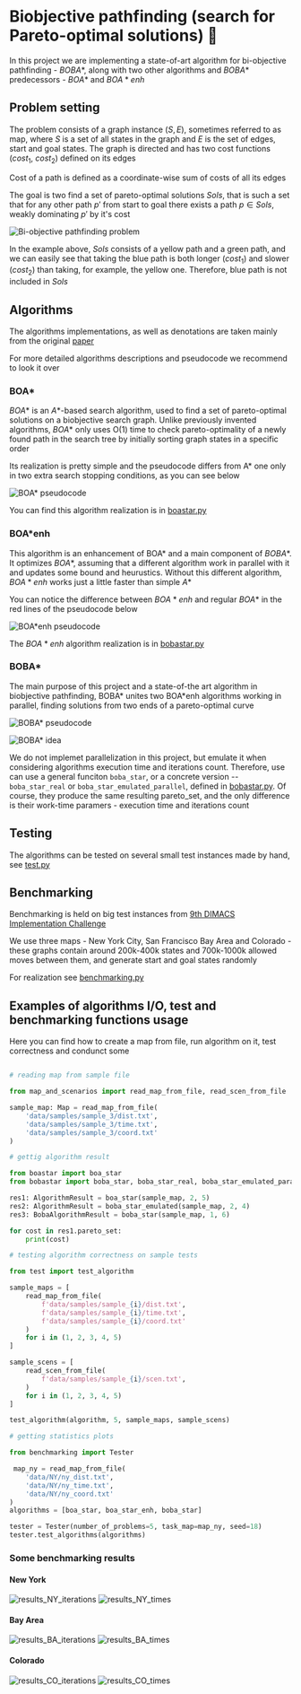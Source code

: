 # Biobjective pathfinding (search for Pareto-optimal solutions) 🦕

In this project we are implementing a state-of-art algorithm for
bi-objective pathfinding - $BOBA*$, along with two other algorithms and $BOBA*$ predecessors -
$BOA*$ and $BOA*enh$

## Problem setting

The problem consists of a graph instance $(S, E)$, sometimes referred to as map, 
where $S$ is a set of all states in the graph and $E$ is the set of edges, start and goal states.
The graph is directed and has two cost functions ($cost_1$, $cost_2$) defined on its edges

Cost of a path is defined as a coordinate-wise sum of costs of all its edges

The goal is two find a set of pareto-optimal solutions $Sols$, 
that is such a set that for any other path $p'$ from start to goal
there exists a path $p \in Sols$, weakly dominating $p'$ by it's cost

![Bi-objective pathfinding problem](images/sample-paths.png)

In the example above, $Sols$ consists of a yellow path and a green path, 
and we can easily see that taking the blue path is both longer ($cost_1$) and slower ($cost_2$)
than taking, for example, the yellow one. Therefore, blue path is not included in $Sols$


## Algorithms

The algorithms implementations, as well as denotations are taken mainly
from the original [paper](https://arxiv.org/pdf/2105.11888.pdf)

For more detailed algorithms descriptions and pseudocode we recommend to look it over

### BOA*

$BOA*$ is an $A*$-based search algorithm, used to find a set of pareto-optimal solutions on a biobjective search graph.
Unlike previously invented algorithms, $BOA*$ only uses O(1) time to check pareto-optimality of a newly found path
in the search tree by initially sorting graph states in a specific order

Its realization is pretty simple and the pseudocode differs from A* one only in two extra search stopping conditions, as you can see below

![BOA* pseudocode](images/boastar_pseudocode.png)

You can find this algorithm realization is in [boastar.py](boastar.py)

 
### BOA*enh

This algorithm is an enhancement of BOA* and a main component of $BOBA*$. It optimizes $BOA*$, assuming that a different algorithm
work in parallel with it and updates some bound and heurustics. Without this different algorithm, $BOA*enh$ works just a little faster 
than simple $A*$

You can notice the difference between $BOA*enh$ and regular $BOA*$  in the red lines of the pseudocode below

![BOA*enh pseudocode](images/boastar_enh_pseudocode.png)

The $BOA*enh$ algorithm realization is in [bobastar.py](bobastar.py)

### BOBA*

The main purpose of this project and a state-of-the art algorithm in biobjective pathfinding, BOBA* unites two BOA*enh algorithms
working in parallel, finding solutions from two ends of a pareto-optimal curve

![BOBA* pseudocode](images/boba_pseudocode.png)

![BOBA* idea](images/dijkstra_for_heuristics.png)

We do not implemet parallelization in this project, but emulate it when considering algorithms execution time and iterations count.
Therefore, use can use a general funciton ```boba_star```, or a concrete version -- ```boba_star_real``` or ```boba_star_emulated_parallel```,
defined in [bobastar.py](bobastar.py). Of course, they produce the same resulting pareto_set, and the only difference is their work-time paramers - 
execution time and iterations count

## Testing

The algorithms can be tested on several small test instances made by hand, see [test.py](test.py)

## Benchmarking

Benchmarking is held on big test instances from [9th DIMACS Implementation Challenge](http://www.diag.uniroma1.it/challenge9/download.shtml)

We use three maps - New York City, San Francisco Bay Area and Colorado - these graphs contain around 200k-400k states and 700k-1000k allowed moves between them, and generate start and goal states randomly

For realization see [benchmarking.py](benchmarking.py)

## Examples of algorithms I/O, test and benchmarking functions usage

Here you can find how to create a map from file, run algorithm on it, test correctness and condunct some

```python

# reading map from sample file

from map_and_scenarios import read_map_from_file, read_scen_from_file

sample_map: Map = read_map_from_file(
    'data/samples/sample_3/dist.txt',
    'data/samples/sample_3/time.txt',
    'data/samples/sample_3/coord.txt'
)

# gettig algorithm result

from boastar import boa_star
from bobastar import boba_star, boba_star_real, boba_star_emulated_parallel, boa_star_enh

res1: AlgorithmResult = boa_star(sample_map, 2, 5)
res2: AlgorithmResult = boba_star_emulated(sample_map, 2, 4)
res3: BobaAlgorithmResult = boba_star(sample_map, 1, 6)

for cost in res1.pareto_set:
    print(cost)

# testing algorithm correctness on sample tests

from test import test_algorithm

sample_maps = [
    read_map_from_file(
        f'data/samples/sample_{i}/dist.txt',
        f'data/samples/sample_{i}/time.txt',
        f'data/samples/sample_{i}/coord.txt'
    )
    for i in (1, 2, 3, 4, 5)
]

sample_scens = [
    read_scen_from_file(
        f'data/samples/sample_{i}/scen.txt',
    )
    for i in (1, 2, 3, 4, 5)
]

test_algorithm(algorithm, 5, sample_maps, sample_scens)

# getting statistics plots 

from benchmarking import Tester

 map_ny = read_map_from_file(
    'data/NY/ny_dist.txt',
    'data/NY/ny_time.txt',
    'data/NY/ny_coord.txt'
)
algorithms = [boa_star, boa_star_enh, boba_star]

tester = Tester(number_of_problems=5, task_map=map_ny, seed=18)
tester.test_algorithms(algorithms)

```

### Some benchmarking results 

#### New York

![results_NY_iterations](results_100_tests/results_NY_iterations.png)
![results_NY_times](results_100_tests/results_NY_times.png)

<!-- ![result_ny_40_80](images/result_ny_40_80.png) -->

#### Bay Area

![results_BA_iterations](results_100_tests/results_BA_iterations.png)
![results_BA_times](results_100_tests/results_BA_times.png)

#### Colorado

![results_CO_iterations](results_100_tests/results_CO_iterations.png)
![results_CO_times](results_100_tests/results_CO_times.png)
